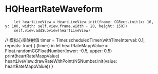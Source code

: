 # HQHeartRateWaveform

        let heartLiveView = HeartLiveView.init(frame: CGRect.init(x: 10, y: 100, width: self.view.frame.width - 20, height: 150))
        self.view.addSubview(heartLiveView)

//         模拟心率映射值
        timer = Timer.scheduledTimer(withTimeInterval: 0.1, repeats: true) { (timer) in
            let heartRateMappValue = Float.randomCGFloatNumber(lower: -0.5, upper: 0.5)
            print(heartRateMappValue)
            heartLiveView.drawRateWithPoint(NSNumber.init(value: heartRateMappValue))
        }

